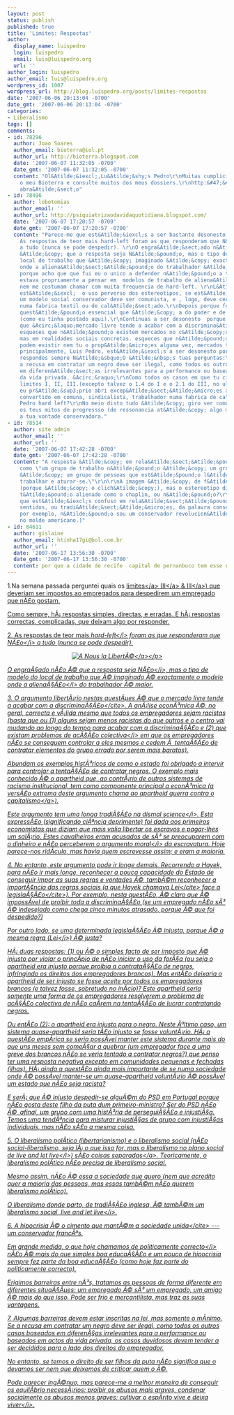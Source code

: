 ```yaml
---
layout: post
status: publish
published: true
title: 'Limites: Respostas'
author:
  display_name: luispedro
  login: luispedro
  email: luis@luispedro.org
  url: ''
author_login: luispedro
author_email: luis@luispedro.org
wordpress_id: 1007
wordpress_url: http://blog.luispedro.org/posts/limites-respostas
date: '2007-06-06 20:13:04 -0700'
date_gmt: '2007-06-06 20:13:04 -0700'
categories:
- Liberalismo
tags: []
comments:
- id: 78296
  author: Joao Soares
  author_email: bioterra@iol.pt
  author_url: http://bioterra.blogspot.com
  date: '2007-06-07 11:32:05 -0700'
  date_gmt: '2007-06-07 11:32:05 -0700'
  content: "Ol&Atilde;&iexcl;,Lu&Atilde;&shy;s Pedro\r\nMuitas cumplicidades.Visite
    o meu Bioterra e consulte muitos dos meus dossiers.\r\nhttp:&#47;&#47;bioterra.blogspot.com&#47;2007&#47;06&#47;dossier-ota-noportela1sim.html\r\nUm
    abra&Atilde;&sect;o"
- id: 78496
  author: lobotomias
  author_email: ''
  author_url: http://psiquiatrizaodavidaquotidiana.blogspot.com/
  date: '2007-06-07 17:20:57 -0700'
  date_gmt: '2007-06-07 17:20:57 -0700'
  content: "Parece-me que est&Atilde;&iexcl;s a ser bastante desonesto.\r\n&Acirc;&laquo;
    As respostas de teor mais hard-left foram as que responderam que N&Atilde;&pound;o
    a tudo (nunca se pode despedir). \r\nO engra&Atilde;&sect;ado n&Atilde;&pound;o
    &Atilde;&copy; que a resposta seja N&Atilde;&pound;o, mas o tipo de modelo do
    local de trabalho que &Atilde;&copy; imaginado &Atilde;&copy; exactamente o modelo
    onde a aliena&Atilde;&sect;&Atilde;&pound;o do trabalhador &Atilde;&copy; maior.&Acirc;&raquo;\r\nPrimeiro
    porque acho que que fui eu o unico a defender n&Atilde;&pound;o a tudo- e n&Atilde;&pound;o
    estava propriamente a pensar em  modelos de trabalho de aliena&Atilde;&sect;&Atilde;&pound;o,
    nem me costumam chamar com muita frequencia de hard-left. \r\nL&Atilde;&iexcl;
    est&Atilde;&iexcl;  o uso perverso dos estereotipos, se est&Atilde;&iexcl; contra
    um modelo social conservador deve ser comunista, e , logo, deve certamente trabalhar
    numa fabrica textil ou de cal&Atilde;&sect;ado.\r\nDepois porque foges &Atilde;&nbsp;
    quest&Atilde;&pound;o essencial que &Atilde;&copy; a do poder e de quem o exerce
    (como eu tinha postado aqui).\r\nContinuas a ser desonesto  porque ao dizeres
    que &Acirc;&laquo;mercado livre tende a acabar com a discrimina&Atilde;&sect;&Atilde;&pound;o.&Acirc;&raquo;
    esqueces que n&Atilde;&pound;o existem mercados no c&Atilde;&copy;u dos universais
    mas em realidades sociais concretas. esqueces que n&Atilde;&pound;o existem nem
    podem existir nem tu o prop&Atilde;&micro;es alguma vez, mercados totalmente livres.\r\nMas
    principalmente, Luis Pedro, est&Atilde;&iexcl;s a ser desonesto porque tu pr&Atilde;&sup3;prio
    respondes sempre N&Atilde;&sbquo;O &Atilde;&nbsp;s tuas perguntas:\r\n&Acirc;&laquo;Se
    a recusa em contratar um negro deve ser ilegal, como todos os outros casos baseados
    em diferen&Atilde;&sect;as irrelevantes para a performance ou baseados em actos
    da vida privada. &Acirc;&raquo;\r\nComo todos os casos em que tu citaste no teu
    limites I, II, III.(excepto talvez o 1.4 do I e o 2.1 do III, no ultimo ali&Atilde;&iexcl;s
    eu pr&Atilde;&sup3;prio abri excep&Atilde;&sect;&Atilde;&micro;es ao n&Atilde;&pound;o)\r\nEstar&Atilde;&iexcl;s
    convertido em comuna, sindicalista, trabalhador numa fabrica de cal&Atilde;&sect;ado?\r\nLuis
    Pedro hard left?\r\nNo meio disto tudo &Atilde;&copy; giro ver como tu conjugas
    os teus mitos de progressso (de ressonancia at&Atilde;&copy; algo marxista) com
    a tua vontade conservadora."
- id: 78514
  author: site admin
  author_email: ''
  author_url: ''
  date: '2007-06-07 17:42:28 -0700'
  date_gmt: '2007-06-07 17:42:28 -0700'
  content: "A resposta &Atilde;&copy; em rela&Atilde;&sect;&Atilde;&pound;o a afirma&Atilde;&sect;&Atilde;&micro;es
    como \"um grupo de trabalho n&Atilde;&pound;o &Atilde;&copy; um grupo de amigos,
    &Atilde;&copy; um grupo de pessoas que est&Atilde;&pound;o l&Atilde;&iexcl; para
    trabalhar e aturar-se.\"\r\n\r\nA imagem &Atilde;&copy; de f&Atilde;&iexcl;brica
    (porque &Atilde;&copy; o clich&Atilde;&copy;), mas o estereotipo dilbert &Atilde;&copy;
    t&Atilde;&pound;o alienado como o chaplin, ou n&Atilde;&pound;o?\r\n\r\n(Acho
    que est&Atilde;&iexcl;s confuso em rela&Atilde;&sect;&Atilde;&pound;o aos v&Atilde;&iexcl;rios
    sentidos, ou tradi&Atilde;&sect;&Atilde;&micro;es, da palavra conservador. Eu,
    por exemplo, n&Atilde;&pound;o sou um conservador revolucion&Atilde;&iexcl;rio
    no molde americano.)"
- id: 84611
  author: gislaine
  author_email: htinha17gi@bol.com.br
  author_url: ''
  date: '2007-06-17 13:56:30 -0700'
  date_gmt: '2007-06-17 13:56:30 -0700'
  content: por que a cidade de recife  capital de pernanbuco tem esse nome?
---
```

<p>1.Na semana passada perguntei quais os <a href="http:&#47;&#47;blog.luispedro.org&#47;posts&#47;limites">limites<&#47;a> (<a href="http:&#47;&#47;blog.luispedro.org&#47;posts&#47;limites-ii">II<&#47;a> &amp; <a href="http:&#47;&#47;blog.luispedro.org&#47;posts&#47;limites-iii">III<&#47;a>) que deveriam ser impostos ao empregados para despedirem um empregado que n&Atilde;&pound;o gostam.
<p>Como sempre, h&Atilde;&iexcl; respostas simples, directas, e erradas. E h&Atilde;&iexcl; respostas correctas, complicadas, que deixam algo por responder.
<p>2. As respostas de teor mais <i>hard-left<&#47;i> foram as que responderam que <i>N&Atilde;&pound;o<&#47;i> a tudo (nunca se pode despedir).
<p style="text-align: center"><a href='http:&#47;&#47;blog.luispedro.org&#47;wp-content&#47;uploads&#47;2007&#47;06&#47;im1270_zl.jpg' title='A Nous la Libert&Atilde;&copy;'><img src='http:&#47;&#47;blog.luispedro.org&#47;wp-content&#47;uploads&#47;2007&#47;06&#47;im1270_zl.jpg' alt='A Nous la Libert&Atilde;&copy;' &#47;><&#47;a><&#47;p>
<p>O engra&Atilde;&sect;ado n&Atilde;&pound;o &Atilde;&copy; que a resposta seja <i>N&Atilde;&pound;o<&#47;i>, mas o tipo de modelo do local de trabalho que &Atilde;&copy; imaginado &Atilde;&copy; exactamente o modelo onde a <i>aliena&Atilde;&sect;&Atilde;&pound;o<&#47;i> do trabalhador &Atilde;&copy; maior.
<p>3. O argumento libert&Atilde;&iexcl;rio nestas quest&Atilde;&micro;es &Atilde;&copy; que <cite>o mercado livre tende a acabar com a discrimina&Atilde;&sect;&Atilde;&pound;o<&#47;cite>. A an&Atilde;&iexcl;lise econ&Atilde;&sup3;mica &Atilde;&copy;, no geral, correcta e v&Atilde;&iexcl;lida mesmo que todos os empregadores sejam racistas (basta que ou (1) alguns sejam menos racistas do que outros e o centro vai mudando ao longo do tempo para acabar com a discrimina&Atilde;&sect;&Atilde;&pound;o e (2) que existam problemas de <i>ac&Atilde;&sect;&Atilde;&pound;o colectiva<&#47;i> em que os empregadores n&Atilde;&pound;o se conseguem controlar a eles mesmos e cedem &Atilde;&nbsp; tenta&Atilde;&sect;&Atilde;&pound;o de contratar elementos do grupo errado por serem mais baratos).
<p>Abundam os exemplos hist&Atilde;&sup3;ricos de como o estado foi obrigado a intervir para controlar a tenta&Atilde;&sect;&Atilde;&pound;o de contratar negros. O exemplo mais conhecido &Atilde;&copy; o apartheid que, ao contr&Atilde;&iexcl;rio de outros sistemas de racismo institucional, tem como componente principal a econ&Atilde;&sup3;mica (a vers&Atilde;&pound;o extrema deste argumento chama ao apartheid <a href="http:&#47;&#47;www.cato.org&#47;pubs&#47;wtpapers&#47;south_africa&#47;index.html">guerra contra o capitalismo<&#47;a>).
<p>Este argumento tem uma longa tradi&Atilde;&sect;&Atilde;&pound;o na <i>dismal science<&#47;i>. Esta express&Atilde;&pound;o (significando ci&Atilde;&ordf;ncia deprimente) foi dada aos primeiros economistas que diziam que mais valia libertar os escravos e pagar-lhes um sal&Atilde;&iexcl;rio. Estes cavalheiros eram acusados de s&Atilde;&sup3; se preocuparem com o dinheiro e n&Atilde;&pound;o perceberem o <i>argumento moral<&#47;i> da escravatura. Hoje parece-nos rid&Atilde;&shy;culo, mas havia quem escrevesse assim; e eram a maioria.
<p>4. No entanto, este argumento pode ir longe demais. Recorrendo a Hayek, para n&Atilde;&pound;o ir mais longe, reconhecer a pouca capacidade do Estado de conseguir impor as suas regras e vontades &Atilde;&copy;, tamb&Atilde;&copy;m reconhecer a import&Atilde;&cent;ncia das regras sociais (a que Hayek chamava <cite>Lei<&#47;cite> face a <cite>legisla&Atilde;&sect;&Atilde;&pound;o<&#47;cite>). Por exemplo, nesta quest&Atilde;&pound;o, &Atilde;&copy; claro que &Atilde;&copy; imposs&Atilde;&shy;vel de proibir toda a discrimina&Atilde;&sect;&Atilde;&pound;o (se um empregado n&Atilde;&pound;o s&Atilde;&sup3; &Atilde;&copy; indesejado como chega cinco minutos atrasado, porque &Atilde;&copy; que foi despedido?)
<p>Por outro lado, se uma determinada legisla&Atilde;&sect;&Atilde;&pound;o &Atilde;&copy; injusta, porque &Atilde;&copy; a mesma regra (<i>Lei<&#47;i>) &Atilde;&copy; justa?
<p>H&Atilde;&iexcl; duas respostas: (1) ou &Atilde;&copy; o simples facto de ser imposto que &Atilde;&copy; injusto por violar o princ&Atilde;&shy;pio de n&Atilde;&pound;o iniciar o uso da for&Atilde;&sect;a (ou seja o apartheid era injusto porque proibia a contrata&Atilde;&sect;&Atilde;&pound;o de negros, infringindo os direitos dos empregadores brancos). Mas ent&Atilde;&pound;o deixaria o apartheid de ser injusto se fosse aceite por todos os empregadores brancos (e talvez fosse, sobretudo no in&Atilde;&shy;cio)? Este apartheid seria somente uma forma de os empregadores resolverem o problema de ac&Atilde;&sect;&Atilde;&pound;o colectiva de n&Atilde;&pound;o ca&Atilde;&shy;rem na tenta&Atilde;&sect;&Atilde;&pound;o de lucrar contratando negros.
<p>Ou ent&Atilde;&pound;o (2): o apartheid era injusto para o negro. Neste &Atilde;&ordm;ltimo caso, um sistema quase-apartheid seria t&Atilde;&pound;o injusto se fosse volunt&Atilde;&iexcl;rio. H&Atilde;&iexcl; a quest&Atilde;&pound;o emp&Atilde;&shy;rica se seria poss&Atilde;&shy;vel manter este sistema durante mais do que uns meses sem come&Atilde;&sect;ar a quebrar (um empregador face a uma greve dos brancos n&Atilde;&pound;o se veria tentado a contratar negros?) que penso ter uma resposta negativa excepto em comunidades pequenas e fechadas (ilhas). H&Atilde;&iexcl; ainda a quest&Atilde;&pound;o ainda mais importante de se numa sociedade onde &Atilde;&copy; poss&Atilde;&shy;vel manter-se um quase-apartheid volunt&Atilde;&iexcl;rio &Atilde;&copy; poss&Atilde;&shy;vel um estado que n&Atilde;&pound;o seja racista?
<p>E ser&Atilde;&iexcl; que &Atilde;&copy; injusto despedir-se algu&Atilde;&copy;m do PSD em Portugal porque n&Atilde;&pound;o gosta deste filho da puta dum primeiro-ministro? Ser do PSD n&Atilde;&pound;o &Atilde;&copy;, afinal, um grupo com uma hist&Atilde;&sup3;ria de persegui&Atilde;&sect;&Atilde;&pound;o e injusti&Atilde;&sect;a. Temos uma tend&Atilde;&ordf;ncia para misturar injusti&Atilde;&sect;as de grupo com injusti&Atilde;&sect;as individuais, mas n&Atilde;&pound;o s&Atilde;&pound;o a mesma coisa.
<p>5. O liberalismo pol&Atilde;&shy;tico (libertarianismo) e o liberalismo social (n&Atilde;&pound;o social-liberalismo, seja l&Atilde;&iexcl; o que isso for, mas o liberalismo no plano social de <i>live and let live<&#47;i>) s&Atilde;&pound;o <a href="http:&#47;&#47;blog.luispedro.org&#47;posts&#47;anarco-capitalismo-amish-ii">coisas separadas<&#47;a>. Teoricamente, o liberalismo pol&Atilde;&shy;tico n&Atilde;&pound;o precisa de liberalismo social.
<p>Mesmo assim, n&Atilde;&pound;o &Atilde;&copy; essa a sociedade que quero (nem que acredito quer a maioria das pessoas, mas essas tamb&Atilde;&copy;m n&Atilde;&pound;o querem liberalismo pol&Atilde;&shy;tico).
<p>O liberalismo donde parto, de tradi&Atilde;&sect;&Atilde;&pound;o inglesa, &Atilde;&copy; tamb&Atilde;&copy;m um liberalismo social, <i>live and let live<&#47;i>.
<p>6. <cite>A hipocrisia &Atilde;&copy; o cimento que mant&Atilde;&copy;m a sociedade unida<&#47;cite> --- um conservador franc&Atilde;&ordf;s.
<p>Em grande medida, o que hoje chamamos de <i>politicamente correcto<&#47;i> n&Atilde;&pound;o &Atilde;&copy; mais do que simples boa educa&Atilde;&sect;&Atilde;&pound;o e um pouco de hipocrisia sempre fez parte da boa educa&Atilde;&sect;&Atilde;&pound;o (como hoje faz parte do politicamente correcto).
<p>Erigimos barreiras entre n&Atilde;&sup3;s, tratamos as pessoas de forma diferente em diferentes situa&Atilde;&sect;&Atilde;&micro;es: um empregado &Atilde;&copy; s&Atilde;&sup3; um empregado, um amigo &Atilde;&copy; mais do que isso. Pode ser frio e mercantilista, mas traz as suas vantagens.
<p>7. Algumas barreiras devem estar inscritas na lei, mas somente o m&Atilde;&shy;nimo. Se a recusa em contratar um negro deve ser ilegal, como todos os outros casos baseados em diferen&Atilde;&sect;as irrelevantes para a performance ou baseados em actos da vida privada, os casos duvidosos devem tender a ser decididos para o lado dos direitos do empregador.
<p>No entanto, se temos o direito de ser filhos da puta n&Atilde;&pound;o significa que o devamos ser nem que deixemos de criticar quem o &Atilde;&copy;.
<p>Pode parecer ing&Atilde;&copy;nuo, mas parece-me a melhor maneira de conseguir os equil&Atilde;&shy;brio necess&Atilde;&iexcl;rios: proibir os abusos mais graves, condenar socialmente os abusos menos graves; cultivar o esp&Atilde;&shy;rito <i>vive e deixa viver<&#47;i>.</p>
